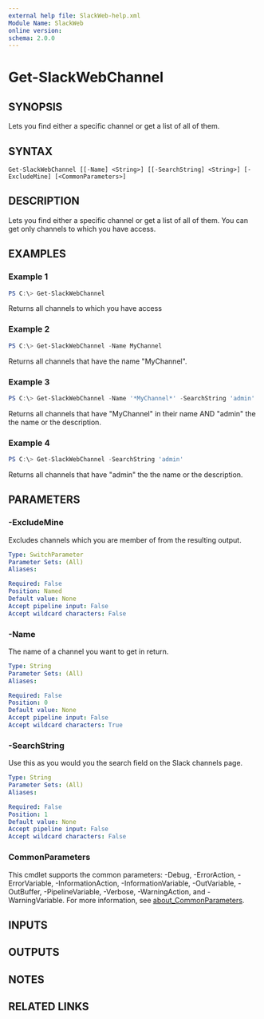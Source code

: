 ```yaml
---
external help file: SlackWeb-help.xml
Module Name: SlackWeb
online version:
schema: 2.0.0
---
```


# Get-SlackWebChannel

## SYNOPSIS
Lets you find either a specific channel or get a list of all of them.

## SYNTAX

```
Get-SlackWebChannel [[-Name] <String>] [[-SearchString] <String>] [-ExcludeMine] [<CommonParameters>]
```

## DESCRIPTION
Lets you find either a specific channel or get a list of all of them. You can get only channels to which you have access.

## EXAMPLES

### Example 1
```powershell
PS C:\> Get-SlackWebChannel
```

Returns all channels to which you have access

### Example 2
```powershell
PS C:\> Get-SlackWebChannel -Name MyChannel
```

Returns all channels that have the name "MyChannel".

### Example 3
```powershell
PS C:\> Get-SlackWebChannel -Name '*MyChannel*' -SearchString 'admin'
```

Returns all channels that have "MyChannel" in their name AND "admin" the the name or the description.

### Example 4
```powershell
PS C:\> Get-SlackWebChannel -SearchString 'admin'
```

Returns all channels that have "admin" the the name or the description.

## PARAMETERS

### -ExcludeMine
Excludes channels which you are member of from the resulting output.

```yaml
Type: SwitchParameter
Parameter Sets: (All)
Aliases:

Required: False
Position: Named
Default value: None
Accept pipeline input: False
Accept wildcard characters: False
```

### -Name
The name of a channel you want to get in return.

```yaml
Type: String
Parameter Sets: (All)
Aliases:

Required: False
Position: 0
Default value: None
Accept pipeline input: False
Accept wildcard characters: True
```

### -SearchString
Use this as you would you the search field on the Slack channels page.

```yaml
Type: String
Parameter Sets: (All)
Aliases:

Required: False
Position: 1
Default value: None
Accept pipeline input: False
Accept wildcard characters: False
```

### CommonParameters
This cmdlet supports the common parameters: -Debug, -ErrorAction, -ErrorVariable, -InformationAction, -InformationVariable, -OutVariable, -OutBuffer, -PipelineVariable, -Verbose, -WarningAction, and -WarningVariable. For more information, see [about_CommonParameters](http://go.microsoft.com/fwlink/?LinkID=113216).

## INPUTS

## OUTPUTS

## NOTES

## RELATED LINKS
